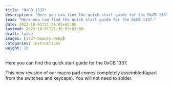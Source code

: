 ```yaml
---
title: "0xCB 1337"
description: "Here you can find the quick start guide for the 0xCB 1337."
lead: "Here you can find the quick start guide for the 0xCB 1337."
date: 2022-10-01T21:35:03+02:00
lastmod: 2022-10-01T21:35:03+02:00
draft: false
images: [1337-beauty.webp]
categories: instructions
weight: 10
---
```


Here you can find the quick start guide for the 0xCB 1337.

This new revision of our macro pad comes completely assembled(apart from the switches and keycaps). You will not need to solder.